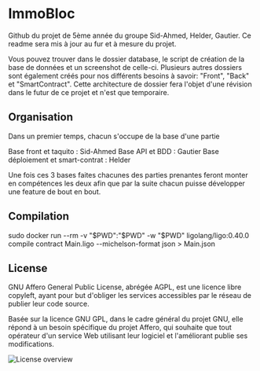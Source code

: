 # ImmoBloc

Github du projet de 5ème année du groupe Sid-Ahmed, Helder, Gautier.
Ce readme sera mis à jour au fur et à mesure du projet.

Vous pouvez trouver dans le dossier database, le script de création de la base de données et un screenshot de celle-ci.
Plusieurs autres dossiers sont également créés pour nos différents besoins à savoir: "Front", "Back" et "SmartContract".
Cette architecture de dossier fera l'objet d'une révision dans le futur de ce projet et n'est que temporaire.

## Organisation

Dans un premier temps, chacun s'occupe de la base d'une partie

Base front et taquito : Sid-Ahmed
Base API et BDD : Gautier
Base déploiement et smart-contrat : Helder

Une fois ces 3 bases faites chacunes des parties prenantes feront monter en compétences les deux afin que par la suite chacun puisse développer une feature de bout en bout.

## Compilation

sudo docker run --rm -v "$PWD":"$PWD" -w "$PWD" ligolang/ligo:0.40.0 compile contract Main.ligo --michelson-format json > Main.json

## License

GNU Affero General Public License, abrégée AGPL, est une licence libre copyleft, ayant pour but d'obliger les services accessibles par le réseau de publier leur code source.

Basée sur la licence GNU GPL, dans le cadre général du projet GNU, elle répond à un besoin spécifique du projet Affero, qui souhaite que tout opérateur d'un service Web utilisant leur logiciel et l'améliorant publie ses modifications.

![License overview](https://snyk.io/wp-content/uploads/Licenses-image-2048x1202.png)
